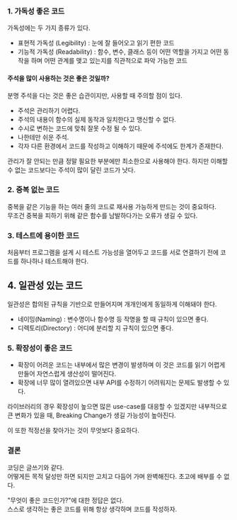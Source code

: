
### 1. 가독성 좋은 코드
가독성에는 두 가지 종류가 있다.
- 표현적 가독성 (Legibility) : 눈에 잘 들어오고 읽기 편한 코드
- 기능적 가독성 (Readability) : 함수, 변수, 클래스 등이 어떤 역할을 가지고 어떤 동작을 하며 어떤 관계를 맺고 있는지를 직관적으로 파악 가능한 코드
  
#### 주석을 많이 사용하는 것은 좋은 것일까?
분명 주석을 다는 것은 좋은 습관이지만, 사용할 때 주의할 점이 있다.
- 주석은 관리하기 어렵다.
- 주석의 내용이 함수의 실제 동작과 일치한다고 맹신할 수 없다.
- 수시로 변하는 코드에 맞춰 잘못 수정 될 수 있다.
- 나한테만 쉬운 주석.
- 각자 다른 환경에서 코드를 작성하고 이해하기 때문에 주석에도 한계가 존재한다.

관리가 잘 안되는 만큼 정말 필요한 부분에만 최소한으로 사용해야 한다.
하지만 이해할 수 없는 코드보다는 주석이 많이 달린 코드가 낫다.
  
  
### 2. 중복 없는 코드
중복을 같은 기능을 하는 여러 줄의 코드로 재사용 가능하게 만드는 것이 중요하다.  
무조건 중복을 피하기 위해 같은 함수를 남발하다가는 오류가 생길 수 있다.
  
  
### 3. 테스트에 용이한 코드
처음부터 프로그램을 설계 시 테스트 가능성을 열어두고 코드를 서로 연결하기 전에 코드를 하나하나 테스트해야 한다.
  
  
## 4. 일관성 있는 코드
일관성은 합의된 규칙을 기반으로 만들어지며 개개인에게 동일하게 이해돼야 한다.
- 네이밍(Naming) : 변수명이나 함수명 등 작명을 할 때 규칙이 있으면 좋다.
- 디렉토리(Directory) : 어디에 분리할 지 규칙이 있으면 좋다.
  
  
### 5. 확장성이 좋은 코드
- 확장이 어려운 코드는 내부에서 많은 변경이 발생하며 이 것은 코드를 읽기 어렵게 만들어 자연스럽게 생산성이 떨어진다.  
- 확장에 너무 많이 열려있으면 내부 API를 수정하기 어려워지는 문제도 발생할 수 있다.  
  
라이브러리의 경우 확장성이 높으면 많은 use-case를 대응할 수 있겠지만 내부적으로 큰 변화가 있을 때, Breaking Change가 생길 가능성이 높아진다.  
  
이 또한 적정선을 찾아가는 것이 무엇보다 중요하다.
  
  
### 결론
코딩은 글쓰기와 같다.  
어떻게든 목적 달성만 하면 되지만 고치고 다듬어 가며 완벽해진다. 초고에 배부를 수 없다.   
  
"무엇이 좋은 코드인가?"에 대한 정답은 없다.  
스스로 생각하는 좋은 코드를 위해 항상 생각하며 코드를 작성하자.